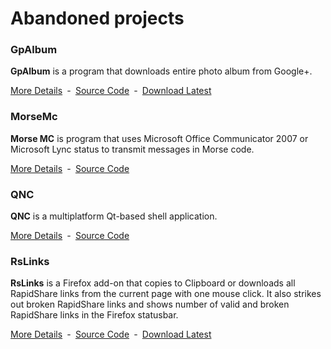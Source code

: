 # Abandoned projects

### GpAlbum

**GpAlbum** is a program that downloads entire photo album from Google+.

[More Details](https://github.com/vurdalakov/abandoned/wiki/GpAlbum)&nbsp;&nbsp;&dash;&nbsp;&nbsp;[Source Code](https://github.com/vurdalakov/abandoned/tree/master/gpalbum)&nbsp;&nbsp;&dash;&nbsp;&nbsp;[Download Latest](https://github.com/vurdalakov/abandoned/tree/master/gpalbum/bin/gpalbum103.zip)

### MorseMc

**Morse MC** is program that uses Microsoft Office Communicator 2007 or Microsoft Lync status to transmit messages in Morse code. 

[More Details](https://github.com/vurdalakov/abandoned/wiki/MorseMc)&nbsp;&nbsp;&dash;&nbsp;&nbsp;[Source Code](https://github.com/vurdalakov/abandoned/tree/master/morsemc)

### QNC

**QNC** is a multiplatform Qt-based shell application.

[More Details](https://github.com/vurdalakov/abandoned/wiki/QNC)&nbsp;&nbsp;&dash;&nbsp;&nbsp;[Source Code](https://github.com/vurdalakov/abandoned/tree/master/qnc)

### RsLinks

**RsLinks** is a Firefox add-on that copies to Clipboard or downloads all RapidShare links from the current page with one mouse click. It also strikes out broken RapidShare links and shows number of valid and broken RapidShare links in the Firefox statusbar.

[More Details](https://github.com/vurdalakov/abandoned/wiki/RsLinks)&nbsp;&nbsp;&dash;&nbsp;&nbsp;[Source Code](https://github.com/vurdalakov/abandoned/tree/master/rslinks)&nbsp;&nbsp;&dash;&nbsp;&nbsp;[Download Latest](https://addons.mozilla.org/en-US/firefox/addon/rs-links/)
